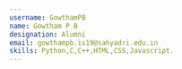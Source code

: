 ```yaml
---
username: GowthamPB
name: Gowtham P B
designation: Alumni
email: gowthampb.is19@sahyadri.edu.in
skills: Python,C,C++,HTML,CSS,Javascript.
---
```

